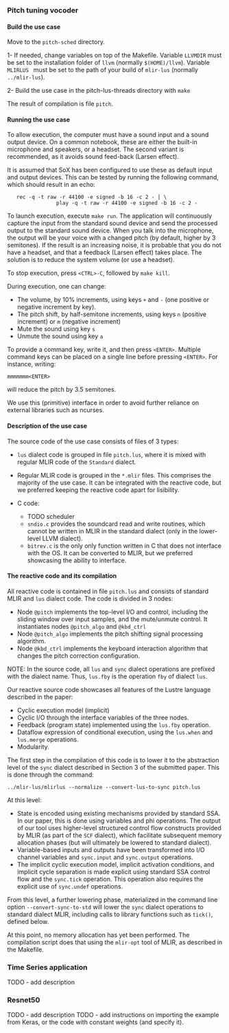 ### Pitch tuning vocoder

#### Build the use case

Move to the ```pitch-sched``` directory.

1- If needed, change variables on top of the Makefile. Variable ```LLVMDIR``` 
   must be set to the installation folder of ```llvm``` 
   (normally ```$(HOME)/llvm```). Variable ```MLIRLUS ``` must be set to the 
   path of your build of ```mlir-lus``` (normally ```../mlir-lus```).

2- Build the use case in the pitch-lus-threads directory with ```make```

The result of compilation is file ```pitch```.

#### Running the use case

To allow execution, the computer must have a sound input and 
a sound output device. On a common notebook, these are either 
the built-in microphone and speakers, or a headset. The second
variant is recommended, as it avoids sound feed-back (Larsen
effect).

It is assumed that SoX has been configured to use these as
default input and output devices. This can be tested by running 
the following command, which should result in an echo:
```
   rec -q -t raw -r 44100 -e signed -b 16 -c 2 - | \
                play -q -t raw -r 44100 -e signed -b 16 -c 2 -
```

To launch execution, execute ```make run```.  The application will
continuously capture the input from the standard sound device and send
the processed output to the standard sound device. When you talk into
the microphone, the output will be your voice with a changed pitch (by
default, higher by 3 semitones). If the result is an increasing noise,
it is probable that you do not have a headset, and that a feedback
(Larsen effect) takes place. The solution is to reduce the system
volume (or use a headset).

To stop execution, press ```<CTRL>-C```, followed by ```make kill```.

During execution, one can change:
* The volume, by 10% increments, using keys ```+``` and ```-```
      (one positive or negative increment by key).
* The pitch shift, by half-semitone increments, using
      keys ```n``` (positive increment) or ```m``` (negative increment)
* Mute the sound using key ```s```
* Unmute the sound using key ```a```

To provide a command key, write it, and then press ```<ENTER>```.
    Multiple command keys can be placed on a single line
    before pressing ```<ENTER>```. For instance, writing:

	mmmmmmm<ENTER>
		
will reduce the pitch by 3.5 semitones.
   
We use this (primitive) interface in order to avoid further
    reliance on external libraries such as ncurses.

#### Description of the use case

The source code of the use case consists of files of 3 types:
* ```lus``` dialect code is grouped in file ```pitch.lus```, 
  where it is mixed with regular MLIR code of the ```Standard```
  dialect. 

* Regular MLIR code is grouped in the ```*.mlir``` files.
  This comprises the majority of the use case. It can be 
  integrated with the reactive code, but we preferred keeping
  the reactive code apart for lisibility.
  
* C code:
  * TODO scheduler
  * ```sndio.c``` provides the soundcard read and write routines,
    which cannot be written in MLIR in the standard dialect (only
	in the lower-level LLVM dialect).
  * ```bitrev.c``` is the only only function written in C
    that does not interface with the OS. It can be
    converted to MLIR, but we preferred showcasing the ability 
	to interface.

#### The reactive code and its compilation

All reactive code is contained in file ```pitch.lus``` and 
consists of standard MLIR and ```lus``` dialect code.
The code is divided in 3 nodes:
* Node ```@pitch``` implements the top-level I/O and control,
  including the sliding window over input samples, and the
  mute/unmute control. It
  instantiates nodes ```@pitch_algo``` and ```@kbd_ctrl```
* Node ```@pitch_algo``` implements the pitch shifting
  signal processing algorithm.
* Node ```@kbd_ctrl``` implements the keyboard interaction
   algorithm that changes the pitch correction configuration.	
	
NOTE: In the source code, all ```lus``` and ```sync``` dialect 
operations are prefixed with the dialect name. Thus, ```lus.fby``` 
is the operation ```fby``` of dialect ```lus```.

Our reactive source code showcases all features of the Lustre 
language described in the paper:
* Cyclic execution model (implicit)
* Cyclic I/O through the interface variables of the three nodes.
* Feedback (program state) implemented using the ```lus.fby```
  operation.
* Dataflow expression of conditional execution, using the 
  ```lus.when``` and ```lus.merge``` operations.
* Modularity.

The first step in the compilation of this code is to lower
it to the abstraction level of the ```sync``` dialect
described in Section 3 of the submitted paper. This 
is done through the command:

```../mlir-lus/mlirlus --normalize --convert-lus-to-sync pitch.lus```

At this level:
* State is encoded using existing mechanisms provided by standard SSA.
  In our paper, this is done using variables and phi operations. 
  The output of our tool uses higher-level structured control 
  flow constructs provided by MLIR (as part of the ```SCF``` dialect),
  which facilitate subsequent memory allocation phases (but will 
  ultimately be lowered to standard dialect).
* Variable-based inputs and outputs have been transformed into 
  I/O channel variables and ```sync.input``` and ```sync.output``` operations.
* The implicit cyclic execution model, implicit activation conditions,
  and implicit cycle separation is made explicit using standard 
  SSA control flow and the ```sync.tick``` operation. This operation also
  requires the explicit use of ```sync.undef``` operations.

From this level, a further lowering phase, materialized in the 
command line option ```--convert-sync-to-std``` will lower 
the ```sync``` dialect operations to standard dialect MLIR, 
including calls to library functions such as ```tick()```, 
defined below. 

At this point, no memory allocation has yet been performed. The 
compilation script does that using the ```mlir-opt``` tool 
of MLIR, as described in the Makefile.

### Time Series application

TODO - add description

### Resnet50

TODO - add description
TODO - add instructions on importing the example from Keras, or the 
       code with constant weights (and specify it).
